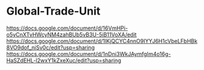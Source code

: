 # Global-Trade-Unit
https://docs.google.com/document/d/16VmHPi-o5yCnXTvHWcyNM4zahBUb5vB3U-5iB11VoXA/edit
https://docs.google.com/document/d/1lKjQCYC4nnO9IYYJ6H1cVbeLFbHBk8VO9dof_niSv0c/edit?usp=sharing
https://docs.google.com/document/d/1nDni3WkJAymfgIm4o16g-HaSZdEHL-l2wxY1kZxeXuc/edit?usp=sharing

